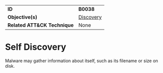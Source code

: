 |||
|---|---|
|**ID**|**B0038**|
|**Objective(s)**|[Discovery](../discovery)|
|**Related ATT&CK Technique**|None|


Self Discovery
==============
Malware may gather information about itself, such as its filename or size on disk. 
